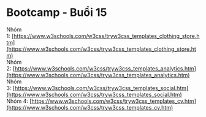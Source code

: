# Bootcamp - Buổi 15
Nhóm 1: [https://www.w3schools.com/w3css/tryw3css_templates_clothing_store.htm](https://www.w3schools.com/w3css/tryw3css_templates_clothing_store.htm)  
Nhóm 2: [https://www.w3schools.com/w3css/tryw3css_templates_analytics.htm](https://www.w3schools.com/w3css/tryw3css_templates_analytics.htm)  
Nhóm 3: [https://www.w3schools.com/w3css/tryw3css_templates_social.htm](https://www.w3schools.com/w3css/tryw3css_templates_social.htm)  
Nhóm 4: [https://www.w3schools.com/w3css/tryw3css_templates_cv.htm](https://www.w3schools.com/w3css/tryw3css_templates_cv.htm)


